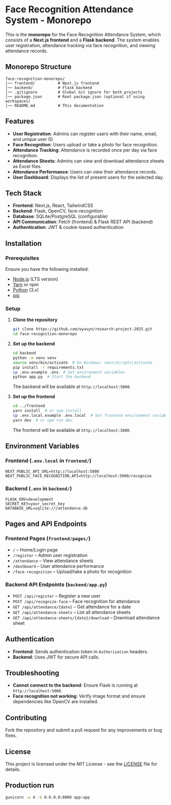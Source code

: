 # Face Recognition Attendance System - Monorepo

This is the **monorepo** for the Face Recognition Attendance System, which consists of a **Next.js frontend** and a **Flask backend**. The system enables user registration, attendance tracking via face recognition, and viewing attendance records.

## Monorepo Structure

```plaintext
face-recognition-monorepo/
│── frontend/          # Next.js frontend
│── backend/           # Flask backend
│── .gitignore         # Global Git ignore for both projects
│── package.json       # Root package.json (optional if using workspaces)
│── README.md          # This documentation
```

## Features

- **User Registration**: Admins can register users with their name, email, and unique user ID.
- **Face Recognition**: Users upload or take a photo for face recognition.
- **Attendance Tracking**: Attendance is recorded once per day via face recognition.
- **Attendance Sheets**: Admins can view and download attendance sheets as Excel files.
- **Attendance Performance**: Users can view their attendance records.
- **User Dashboard**: Displays the list of present users for the selected day.

## Tech Stack

- **Frontend**: Next.js, React, TailwindCSS
- **Backend**: Flask, OpenCV, face-recognition
- **Database**: SQLite/PostgreSQL (configurable)
- **API Communication**: Fetch (frontend) & Flask REST API (backend)
- **Authentication**: JWT & cookie-based authentication

## Installation

### Prerequisites

Ensure you have the following installed:

- [Node.js](https://nodejs.org/) (LTS version)
- [Yarn](https://classic.yarnpkg.com/en/docs/install) or npm
- [Python](https://www.python.org/) (3.x)
- [pip](https://pip.pypa.io/en/stable/)

### Setup

1. **Clone the repository**

   ```bash
   git clone https://github.com/wyasyn/research-project-2025.git
   cd face-recognition-monorepo
   ```

2. **Set up the backend**

   ```bash
   cd backend
   python -m venv venv
   source venv/bin/activate  # On Windows: venv\Scripts\activate
   pip install -r requirements.txt
   cp .env.example .env  # Set environment variables
   python app.py  # Start the backend
   ```

   The backend will be available at `http://localhost:5000`.

3. **Set up the frontend**

   ```bash
   cd ../frontend
   yarn install  # or npm install
   cp .env.local.example .env.local  # Set frontend environment variables
   yarn dev  # or npm run dev
   ```

   The frontend will be available at `http://localhost:3000`.

## Environment Variables

### **Frontend (`.env.local` in `frontend/`)**

```plaintext
NEXT_PUBLIC_API_URL=http://localhost:5000
NEXT_PUBLIC_FACE_RECOGNITION_API=http://localhost:5000/recognize
```

### **Backend (`.env` in `backend/`)**

```plaintext
FLASK_ENV=development
SECRET_KEY=your_secret_key
DATABASE_URL=sqlite:///attendance.db
```

## Pages and API Endpoints

### **Frontend Pages (`frontend/pages/`)**

- `/` – Home/Login page
- `/register` – Admin user registration
- `/attendance` – View attendance sheets
- `/dashboard` – User attendance performance
- `/face-recognition` – Upload/take a photo for recognition

### **Backend API Endpoints (`backend/app.py`)**

- `POST /api/register` – Register a new user
- `POST /api/recognize-face` – Face recognition for attendance
- `GET /api/attendance/{date}` – Get attendance for a date
- `GET /api/attendance-sheets` – List all attendance sheets
- `GET /api/attendance-sheets/{date}/download` – Download attendance sheet

## Authentication

- **Frontend**: Sends authentication token in `Authorization` headers.
- **Backend**: Uses JWT for secure API calls.

## Troubleshooting

- **Cannot connect to the backend**: Ensure Flask is running at `http://localhost:5000`.
- **Face recognition not working**: Verify image format and ensure dependencies like OpenCV are installed.

## Contributing

Fork the repository and submit a pull request for any improvements or bug fixes.

## License

This project is licensed under the MIT License - see the [LICENSE](LICENSE) file for details.

## Production run

```bash
gunicorn -w 4 -b 0.0.0.0:8000 app:app
```
